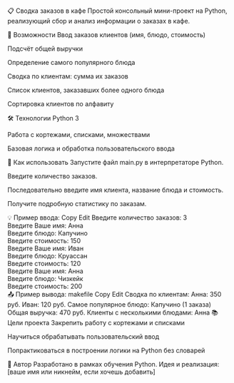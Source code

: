 📋 Сводка заказов в кафе
Простой консольный мини-проект на Python, реализующий сбор и анализ информации о заказах в кафе.

🚀 Возможности
Ввод заказов клиентов (имя, блюдо, стоимость)

Подсчёт общей выручки

Определение самого популярного блюда

Сводка по клиентам: сумма их заказов

Список клиентов, заказавших более одного блюда

Сортировка клиентов по алфавиту

🛠 Технологии
Python 3

Работа с кортежами, списками, множествами

Базовая логика и обработка пользовательского ввода

🔧 Как использовать
Запустите файл main.py в интерпретаторе Python.

Введите количество заказов.

Последовательно введите имя клиента, название блюда и стоимость.

Получите подробную статистику по заказам.

💡 Пример ввода:
Copy
Edit
Введите количество заказов: 3  
Введите Ваше имя: Анна  
Введите блюдо: Капучино  
Введите стоимость: 150  
Введите Ваше имя: Иван  
Введите блюдо: Круассан  
Введите стоимость: 120  
Введите Ваше имя: Анна  
Введите блюдо: Чизкейк  
Введите стоимость: 200  
📤 Пример вывода:
makefile
Copy
Edit
Сводка по клиентам:
Анна: 350 руб.
Иван: 120 руб.
Самое популярное блюдо: Капучино (1 заказа)
Общая выручка: 470 руб.
Клиенты с несколькими блюдами:
Анна
📚 Цели проекта
Закрепить работу с кортежами и списками

Научиться обрабатывать пользовательский ввод

Попрактиковаться в построении логики на Python без словарей

📌 Автор
Разработано в рамках обучения Python.
Идея и реализация: [ваше имя или никнейм, если хочешь добавить]